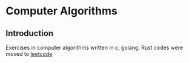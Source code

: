 # Computer Algorithms

## Introduction

Exercises in computer algorithms written in c, golang. Rust codes were moved to [leetcode](https://github.com/liangcorp/leetcode)
